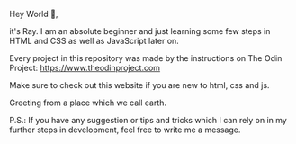 Hey World 👋,

it's Ray. I am an absolute beginner and just learning some few steps in HTML and CSS as well as JavaScript later on.

Every project in this repository was made by the instructions on The Odin Project:
https://www.theodinproject.com

Make sure to check out this website if you are new to html, css and js.

Greeting from a place which we call earth.

P.S.:
If you have any suggestion or tips and tricks which I can rely on in my further steps in development, feel free to write me a message.
